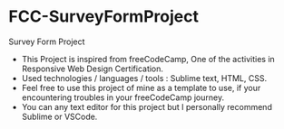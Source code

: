 # FCC-SurveyFormProject
Survey Form Project
* This Project is inspired from freeCodeCamp, One of the activities in Responsive Web Design Certification.
* Used technologies / languages / tools : Sublime text, HTML, CSS.
* Feel free to use this project of mine as a template to use, if your encountering troubles in your freeCodeCamp journey.
* You can any text editor for this project but I personally recommend Sublime or VSCode.
